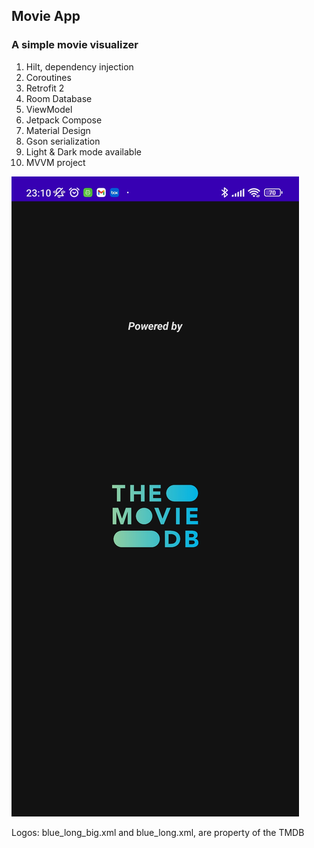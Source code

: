 ## Movie App
### A simple movie visualizer

1. Hilt, dependency injection
2. Coroutines
3. Retrofit 2
4. Room Database
5. ViewModel
6. Jetpack Compose
7. Material Design
8. Gson serialization
9. Light & Dark mode available
10. MVVM project

![Splash Screen (Dark mode)](https://github.com/cristiangranero90/MovieApp/blob/main/MovieAppReadmeImages/1672279819429.jpg)

Logos: blue_long_big.xml and blue_long.xml, are property of the TMDB

